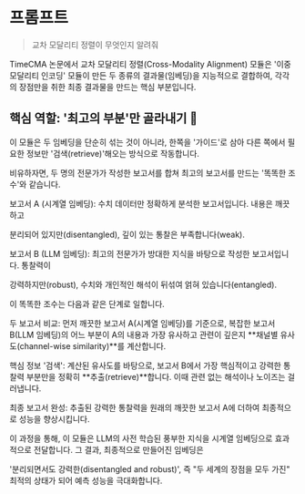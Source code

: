 # 프롬프트
> 교차 모달리티 정렬이 무엇인지 알려줘

TimeCMA 논문에서 교차 모달리티 정렬(Cross-Modality Alignment) 모듈은 '이중 모달리티 인코딩' 모듈이 만든 두 종류의 결과물(임베딩)을 지능적으로 결합하여, 각각의 장점만을 취한 최종 결과물을 만드는 핵심 부분입니다. 

## 핵심 역할: '최고의 부분'만 골라내기 🎯
이 모듈은 두 임베딩을 단순히 섞는 것이 아니라, 한쪽을 '가이드'로 삼아 다른 쪽에서 필요한 정보만 '검색(retrieve)'해오는 방식으로 작동합니다. 


비유하자면, 두 명의 전문가가 작성한 보고서를 합쳐 최고의 보고서를 만드는 '똑똑한 조수'와 같습니다.

보고서 A (시계열 임베딩): 수치 데이터만 정확하게 분석한 보고서입니다. 내용은 깨끗하고 

분리되어 있지만(disentangled), 깊이 있는 통찰은 부족합니다(weak). 

보고서 B (LLM 임베딩): 최고의 전문가가 방대한 지식을 바탕으로 작성한 보고서입니다. 통찰력이 

강력하지만(robust), 수치와 개인적인 해석이 뒤섞여 얽혀 있습니다(entangled). 

이 똑똑한 조수는 다음과 같은 단계로 일합니다.


두 보고서 비교: 먼저 깨끗한 보고서 A(시계열 임베딩)를 기준으로, 복잡한 보고서 B(LLM 임베딩)의 어느 부분이 A의 내용과 가장 유사하고 관련이 깊은지 **채널별 유사도(channel-wise similarity)**를 계산합니다. 


핵심 정보 '검색': 계산된 유사도를 바탕으로, 보고서 B에서 가장 핵심적이고 강력한 통찰력 부분만을 정확히 **추출(retrieve)**합니다.  이때 관련 없는 해석이나 노이즈는 걸러냅니다.


최종 보고서 완성: 추출된 강력한 통찰력을 원래의 깨끗한 보고서 A에 더하여 최종적으로 성능을 향상시킵니다. 

이 과정을 통해, 이 모듈은 LLM의 사전 학습된 풍부한 지식을 시계열 임베딩으로 효과적으로 전달합니다. 그 결과, 최종적으로 만들어진 임베딩은 

'분리되면서도 강력한(disentangled and robust)', 즉 "두 세계의 장점을 모두 가진" 최적의 상태가 되어 예측 성능을 극대화합니다. 